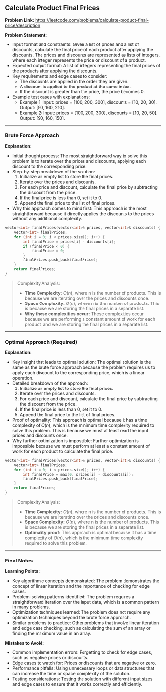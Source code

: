 ## Calculate Product Final Prices
**Problem Link:** https://leetcode.com/problems/calculate-product-final-price/description

**Problem Statement:**
- Input format and constraints: Given a list of prices and a list of discounts, calculate the final price of each product after applying the discounts. The prices and discounts are represented as lists of integers, where each integer represents the price or discount of a product.
- Expected output format: A list of integers representing the final prices of the products after applying the discounts.
- Key requirements and edge cases to consider: 
  - The discounts are applied in the order they are given.
  - A discount is applied to the product at the same index.
  - If the discount is greater than the price, the price becomes 0.
- Example test cases with explanations:
  - Example 1: Input: prices = [100, 200, 300], discounts = [10, 20, 30]. Output: [90, 160, 210].
  - Example 2: Input: prices = [100, 200, 300], discounts = [10, 20, 50]. Output: [90, 160, 150].

---

### Brute Force Approach

**Explanation:**
- Initial thought process: The most straightforward way to solve this problem is to iterate over the prices and discounts, applying each discount to the corresponding price.
- Step-by-step breakdown of the solution:
  1. Initialize an empty list to store the final prices.
  2. Iterate over the prices and discounts.
  3. For each price and discount, calculate the final price by subtracting the discount from the price.
  4. If the final price is less than 0, set it to 0.
  5. Append the final price to the list of final prices.
- Why this approach comes to mind first: This approach is the most straightforward because it directly applies the discounts to the prices without any additional complexity.

```cpp
vector<int> finalPrices(vector<int>& prices, vector<int>& discounts) {
    vector<int> finalPrices;
    for (int i = 0; i < prices.size(); i++) {
        int finalPrice = prices[i] - discounts[i];
        if (finalPrice < 0) {
            finalPrice = 0;
        }
        finalPrices.push_back(finalPrice);
    }
    return finalPrices;
}
```

> Complexity Analysis:
> - **Time Complexity:** $O(n)$, where n is the number of products. This is because we are iterating over the prices and discounts once.
> - **Space Complexity:** $O(n)$, where n is the number of products. This is because we are storing the final prices in a separate list.
> - **Why these complexities occur:** These complexities occur because we are performing a constant amount of work for each product, and we are storing the final prices in a separate list.

---

### Optimal Approach (Required)

**Explanation:**
- Key insight that leads to optimal solution: The optimal solution is the same as the brute force approach because the problem requires us to apply each discount to the corresponding price, which is a linear operation.
- Detailed breakdown of the approach:
  1. Initialize an empty list to store the final prices.
  2. Iterate over the prices and discounts.
  3. For each price and discount, calculate the final price by subtracting the discount from the price.
  4. If the final price is less than 0, set it to 0.
  5. Append the final price to the list of final prices.
- Proof of optimality: This approach is optimal because it has a time complexity of $O(n)$, which is the minimum time complexity required to solve this problem. This is because we must at least read the input prices and discounts once.
- Why further optimization is impossible: Further optimization is impossible because we must perform at least a constant amount of work for each product to calculate the final price.

```cpp
vector<int> finalPrices(vector<int>& prices, vector<int>& discounts) {
    vector<int> finalPrices;
    for (int i = 0; i < prices.size(); i++) {
        int finalPrice = max(0, prices[i] - discounts[i]);
        finalPrices.push_back(finalPrice);
    }
    return finalPrices;
}
```

> Complexity Analysis:
> - **Time Complexity:** $O(n)$, where n is the number of products. This is because we are iterating over the prices and discounts once.
> - **Space Complexity:** $O(n)$, where n is the number of products. This is because we are storing the final prices in a separate list.
> - **Optimality proof:** This approach is optimal because it has a time complexity of $O(n)$, which is the minimum time complexity required to solve this problem.

---

### Final Notes

**Learning Points:**
- Key algorithmic concepts demonstrated: The problem demonstrates the concept of linear iteration and the importance of checking for edge cases.
- Problem-solving patterns identified: The problem requires a straightforward iteration over the input data, which is a common pattern in many problems.
- Optimization techniques learned: The problem does not require any optimization techniques beyond the brute force approach.
- Similar problems to practice: Other problems that involve linear iteration and edge case checking, such as calculating the sum of an array or finding the maximum value in an array.

**Mistakes to Avoid:**
- Common implementation errors: Forgetting to check for edge cases, such as negative prices or discounts.
- Edge cases to watch for: Prices or discounts that are negative or zero.
- Performance pitfalls: Using unnecessary loops or data structures that can increase the time or space complexity of the solution.
- Testing considerations: Testing the solution with different input sizes and edge cases to ensure that it works correctly and efficiently.